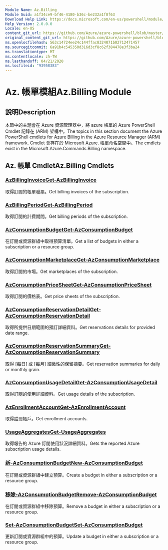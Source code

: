 ```yaml
---
Module Name: Az.Billing
Module Guid: a1f34ce9-bf46-4180-b36c-be232a1f8f63
Download Help Link: https://docs.microsoft.com/en-us/powershell/module/az.billing
Help Version: 2.0.0.0
Locale: en-US
content_git_url: https://github.com/Azure/azure-powershell/blob/master/src/Billing/Billing/help/Az.Billing.md
original_content_git_url: https://github.com/Azure/azure-powershell/blob/master/src/Billing/Billing/help/Az.Billing.md
ms.openlocfilehash: 563c14724ee24c144ffac8324071b02712471457
ms.sourcegitcommit: 6a91b4c545350d316d3cf8c62f384478e3f3ba24
ms.translationtype: MT
ms.contentlocale: zh-TW
ms.lasthandoff: 04/21/2020
ms.locfileid: "93958383"
---
```

# <span data-ttu-id="94f01-101">Az. 帳單模組</span><span class="sxs-lookup"><span data-stu-id="94f01-101">Az.Billing Module</span></span>
## <span data-ttu-id="94f01-102">說明</span><span class="sxs-lookup"><span data-stu-id="94f01-102">Description</span></span>
<span data-ttu-id="94f01-103">本節中的主題會在 Azure 資源管理器中，將 azure 帳單的 Azure PowerShell Cmdlet 記錄在 (ARM) 架構中。</span><span class="sxs-lookup"><span data-stu-id="94f01-103">The topics in this section document the Azure PowerShell cmdlets for Azure Billing in the Azure Resource Manager (ARM) framework.</span></span> <span data-ttu-id="94f01-104">Cmdlet 會存在於 Microsoft Azure. 帳單命名空間中。</span><span class="sxs-lookup"><span data-stu-id="94f01-104">The cmdlets exist in the Microsoft.Azure.Commands.Billing namespace.</span></span>

## <span data-ttu-id="94f01-105">Az. 帳單 Cmdlet</span><span class="sxs-lookup"><span data-stu-id="94f01-105">Az.Billing Cmdlets</span></span>
### [<span data-ttu-id="94f01-106">AzBillingInvoice</span><span class="sxs-lookup"><span data-stu-id="94f01-106">Get-AzBillingInvoice</span></span>](Get-AzBillingInvoice.md)
<span data-ttu-id="94f01-107">取得訂閱的帳單發票。</span><span class="sxs-lookup"><span data-stu-id="94f01-107">Get billing invoices of the subscription.</span></span>

### [<span data-ttu-id="94f01-108">AzBillingPeriod</span><span class="sxs-lookup"><span data-stu-id="94f01-108">Get-AzBillingPeriod</span></span>](Get-AzBillingPeriod.md)
<span data-ttu-id="94f01-109">取得訂閱的計費期間。</span><span class="sxs-lookup"><span data-stu-id="94f01-109">Get billing periods of the subscription.</span></span>

### [<span data-ttu-id="94f01-110">AzConsumptionBudget</span><span class="sxs-lookup"><span data-stu-id="94f01-110">Get-AzConsumptionBudget</span></span>](Get-AzConsumptionBudget.md)
<span data-ttu-id="94f01-111">在訂閱或資源群組中取得預算清單。</span><span class="sxs-lookup"><span data-stu-id="94f01-111">Get a list of budgets in either a subscription or a resource group.</span></span>

### [<span data-ttu-id="94f01-112">AzConsumptionMarketplace</span><span class="sxs-lookup"><span data-stu-id="94f01-112">Get-AzConsumptionMarketplace</span></span>](Get-AzConsumptionMarketplace.md)
<span data-ttu-id="94f01-113">取得訂閱的市場。</span><span class="sxs-lookup"><span data-stu-id="94f01-113">Get marketplaces of the subscription.</span></span>

### [<span data-ttu-id="94f01-114">AzConsumptionPriceSheet</span><span class="sxs-lookup"><span data-stu-id="94f01-114">Get-AzConsumptionPriceSheet</span></span>](Get-AzConsumptionPriceSheet.md)
<span data-ttu-id="94f01-115">取得訂閱的價格表。</span><span class="sxs-lookup"><span data-stu-id="94f01-115">Get price sheets of the subscription.</span></span>

### [<span data-ttu-id="94f01-116">AzConsumptionReservationDetail</span><span class="sxs-lookup"><span data-stu-id="94f01-116">Get-AzConsumptionReservationDetail</span></span>](Get-AzConsumptionReservationDetail.md)
<span data-ttu-id="94f01-117">取得所提供日期範圍的預訂詳細資料。</span><span class="sxs-lookup"><span data-stu-id="94f01-117">Get reservations details for provided date range.</span></span>

### [<span data-ttu-id="94f01-118">AzConsumptionReservationSummary</span><span class="sxs-lookup"><span data-stu-id="94f01-118">Get-AzConsumptionReservationSummary</span></span>](Get-AzConsumptionReservationSummary.md)
<span data-ttu-id="94f01-119">取得 [每日] 或 [每月] 細微性的保留摘要。</span><span class="sxs-lookup"><span data-stu-id="94f01-119">Get reservation summaries for daily or monthly grain.</span></span>

### [<span data-ttu-id="94f01-120">AzConsumptionUsageDetail</span><span class="sxs-lookup"><span data-stu-id="94f01-120">Get-AzConsumptionUsageDetail</span></span>](Get-AzConsumptionUsageDetail.md)
<span data-ttu-id="94f01-121">取得訂閱的使用詳細資料。</span><span class="sxs-lookup"><span data-stu-id="94f01-121">Get usage details of the subscription.</span></span>

### [<span data-ttu-id="94f01-122">AzEnrollmentAccount</span><span class="sxs-lookup"><span data-stu-id="94f01-122">Get-AzEnrollmentAccount</span></span>](Get-AzEnrollmentAccount.md)
<span data-ttu-id="94f01-123">取得註冊帳戶。</span><span class="sxs-lookup"><span data-stu-id="94f01-123">Get enrollment accounts.</span></span>

### [<span data-ttu-id="94f01-124">UsageAggregates</span><span class="sxs-lookup"><span data-stu-id="94f01-124">Get-UsageAggregates</span></span>](Get-UsageAggregates.md)
<span data-ttu-id="94f01-125">取得報告的 Azure 訂閱使用狀況詳細資料。</span><span class="sxs-lookup"><span data-stu-id="94f01-125">Gets the reported Azure subscription usage details.</span></span>

### [<span data-ttu-id="94f01-126">新-AzConsumptionBudget</span><span class="sxs-lookup"><span data-stu-id="94f01-126">New-AzConsumptionBudget</span></span>](New-AzConsumptionBudget.md)
<span data-ttu-id="94f01-127">在訂閱或資源群組中建立預算。</span><span class="sxs-lookup"><span data-stu-id="94f01-127">Create a budget in either a subscription or a resource group.</span></span>

### [<span data-ttu-id="94f01-128">移除-AzConsumptionBudget</span><span class="sxs-lookup"><span data-stu-id="94f01-128">Remove-AzConsumptionBudget</span></span>](Remove-AzConsumptionBudget.md)
<span data-ttu-id="94f01-129">在訂閱或資源群組中移除預算。</span><span class="sxs-lookup"><span data-stu-id="94f01-129">Remove a budget in either a subscription or a resource group.</span></span>

### [<span data-ttu-id="94f01-130">Set-AzConsumptionBudget</span><span class="sxs-lookup"><span data-stu-id="94f01-130">Set-AzConsumptionBudget</span></span>](Set-AzConsumptionBudget.md)
<span data-ttu-id="94f01-131">更新訂閱或資源群組中的預算。</span><span class="sxs-lookup"><span data-stu-id="94f01-131">Update a budget in either a subscription or a resource group.</span></span>

